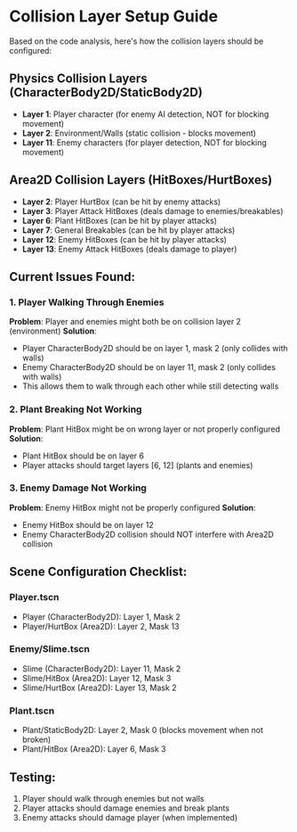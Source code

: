 # Collision Layer Setup Guide

Based on the code analysis, here's how the collision layers should be configured:

## Physics Collision Layers (CharacterBody2D/StaticBody2D)
- **Layer 1**: Player character (for enemy AI detection, NOT for blocking movement)
- **Layer 2**: Environment/Walls (static collision - blocks movement)
- **Layer 11**: Enemy characters (for player detection, NOT for blocking movement)

## Area2D Collision Layers (HitBoxes/HurtBoxes)
- **Layer 2**: Player HurtBox (can be hit by enemy attacks)
- **Layer 3**: Player Attack HitBoxes (deals damage to enemies/breakables)
- **Layer 6**: Plant HitBoxes (can be hit by player attacks)
- **Layer 7**: General Breakables (can be hit by player attacks)
- **Layer 12**: Enemy HitBoxes (can be hit by player attacks)
- **Layer 13**: Enemy Attack HitBoxes (deals damage to player)

## Current Issues Found:

### 1. Player Walking Through Enemies
**Problem**: Player and enemies might both be on collision layer 2 (environment)
**Solution**: 
- Player CharacterBody2D should be on layer 1, mask 2 (only collides with walls)
- Enemy CharacterBody2D should be on layer 11, mask 2 (only collides with walls)
- This allows them to walk through each other while still detecting walls

### 2. Plant Breaking Not Working
**Problem**: Plant HitBox might be on wrong layer or not properly configured
**Solution**:
- Plant HitBox should be on layer 6
- Player attacks should target layers [6, 12] (plants and enemies)

### 3. Enemy Damage Not Working
**Problem**: Enemy HitBox might not be properly configured
**Solution**:
- Enemy HitBox should be on layer 12
- Enemy CharacterBody2D collision should NOT interfere with Area2D collision

## Scene Configuration Checklist:

### Player.tscn
- Player (CharacterBody2D): Layer 1, Mask 2
- Player/HurtBox (Area2D): Layer 2, Mask 13

### Enemy/Slime.tscn  
- Slime (CharacterBody2D): Layer 11, Mask 2
- Slime/HitBox (Area2D): Layer 12, Mask 3
- Slime/HurtBox (Area2D): Layer 13, Mask 2

### Plant.tscn
- Plant/StaticBody2D: Layer 2, Mask 0 (blocks movement when not broken)
- Plant/HitBox (Area2D): Layer 6, Mask 3

## Testing:
1. Player should walk through enemies but not walls
2. Player attacks should damage enemies and break plants
3. Enemy attacks should damage player (when implemented)